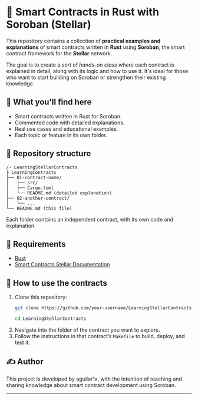 # 📘 Smart Contracts in Rust with Soroban (Stellar)

This repository contains a collection of **practical examples and explanations** of smart contracts written in **Rust** using **Soroban**, the smart contract framework for the **Stellar** network.

The goal is to create a sort of _hands-on class_ where each contract is explained in detail, along with its logic and how to use it. It's ideal for those who want to start building on Soroban or strengthen their existing knowledge.

## 🚀 What you'll find here

- Smart contracts written in Rust for Soroban.
- Commented code with detailed explanations.
- Real use cases and educational examples.
- Each topic or feature in its own folder.

## 🧱 Repository structure

```
/- LearningStellarContracts
├ LearningContracts
├── 01-contract-name/
│   ├── src/
│   ├── Cargo.toml
│   └── README.md (detailed explanation)
├── 02-another-contract/
│   └── ...
└── README.md (this file)
```

Each folder contains an independent contract, with its own code and explanation.

## 🔧 Requirements

- [Rust](https://www.rust-lang.org/)
- [Smart Contracts Stellar Documentation](https://developers.stellar.org/docs/build)

## 🏁 How to use the contracts

1. Clone this repository:
   ```bash
   git clone https://github.com/your-username/LearningStellarContracts.git

   cd LearningStellarContracts
   ```
2. Navigate into the folder of the contract you want to explore.
3. Follow the instructions in that contract’s `Makefile` to build, deploy, and test it.

## ✍️ Author

This project is developed by aguilar1x, with the intention of teaching and sharing knowledge about smart contract development using Soroban.

---
